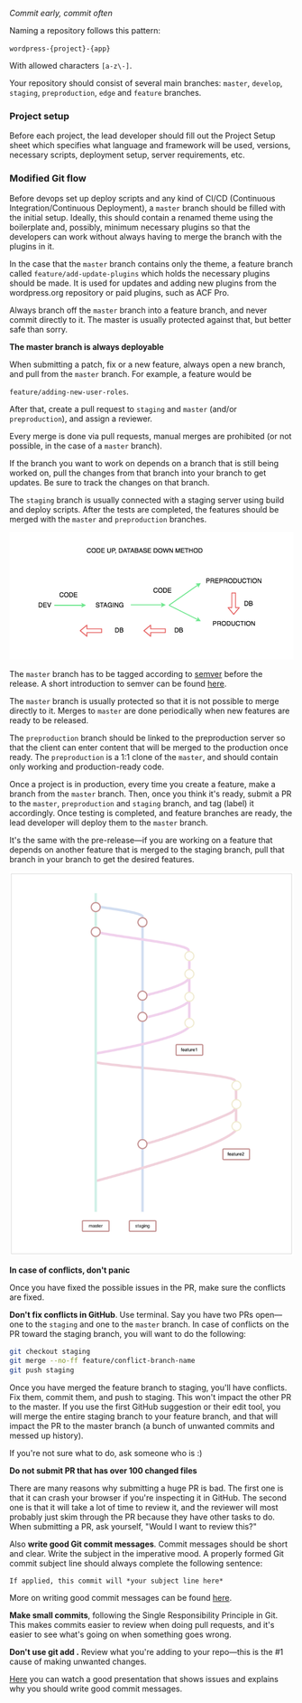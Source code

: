 *Commit early, commit often*

Naming a repository follows this pattern:

`wordpress-{project}-{app}`

With allowed characters `[a-z\-]`.

Your repository should consist of several main branches: `master`, `develop`, `staging`, `preproduction`, `edge` and `feature` branches.

### Project setup

Before each project, the lead developer should fill out the Project Setup sheet which specifies what language and framework will be used, versions, necessary scripts, deployment setup, server requirements, etc.

### Modified Git flow

Before devops set up deploy scripts and any kind of CI/CD (Continuous Integration/Continuous Deployment), a `master` branch should be filled with the initial setup. Ideally, this should contain a renamed theme using the boilerplate and, possibly, minimum necessary plugins so that the developers can work without always having to merge the branch with the plugins in it.

In the case that the `master` branch contains only the theme, a feature branch called `feature/add-update-plugins` which holds the necessary plugins should be made. It is used for updates and adding new plugins from the wordpress.org repository or paid plugins, such as ACF Pro.

Always branch off the `master` branch into a feature branch, and never commit directly to it. The master is usually protected against that, but better safe than sorry.

**The master branch is always deployable**

When submitting a patch, fix or a new feature, always open a new branch, and pull from the `master` branch. For example, a feature would be

`feature/adding-new-user-roles`.

After that, create a pull request to `staging` and `master` (and/or `preproduction`), and assign a reviewer.

Every merge is done via pull requests, manual merges are prohibited (or not possible, in the case of a `master` branch).

If the branch you want to work on depends on a branch that is still being worked on, pull the changes from that branch into your branch to get updates. Be sure to track the changes on that branch.

The `staging` branch is usually connected with a staging server using build and deploy scripts. After the tests are completed, the features should be merged with the `master` and `preproduction` branches.

![Code flow](/img/code-flow.png)

The `master` branch has to be tagged according to [semver](http://semver.org/) before the release. A short introduction to semver can be found [here](https://www.sitepoint.com/semantic-versioning-why-you-should-using/).

The `master` branch is usually protected so that it is not possible to merge directly to it. Merges to `master` are done periodically when new features are ready to be released.

The `preproduction` branch should be linked to the preproduction server so that the client can enter content that will be merged to the production once ready. The `preproduction` is a 1:1 clone of the `master`, and should contain only working and production-ready code.

Once a project is in production, every time you create a feature, make a branch from the `master` branch. Then, once you think it's ready, submit a PR to the `master`, `preproduction` and `staging` branch, and tag (label) it accordingly. Once testing is completed, and feature branches are ready, the lead developer will deploy them to the `master` branch.

It's the same with the pre-release—if you are working on a feature that depends on another feature that is merged to the staging branch, pull that branch in your branch to get the desired features.

![Git flow](/img/gitflow.png)

**In case of conflicts, don't panic**

Once you have fixed the possible issues in the PR, make sure the conflicts are fixed.

**Don't fix conflicts in GitHub**. Use terminal. Say you have two PRs open—one to the `staging` and one to the `master` branch. In case of conflicts on the PR toward the staging branch, you will want to do the following:

```bash
git checkout staging
git merge --no-ff feature/conflict-branch-name
git push staging
```

Once you have merged the feature branch to staging, you'll have conflicts. Fix them, commit them, and push to staging. This won't impact the other PR to the master. If you use the first GitHub suggestion or their edit tool, you will merge the entire staging branch to your feature branch, and that will impact the PR to the master branch (a bunch of unwanted commits and messed up history).

If you're not sure what to do, ask someone who is :)

**Do not submit PR that has over 100 changed files**

There are many reasons why submitting a huge PR is bad. The first one is that it can crash your browser if you're inspecting it in GitHub. The second one is that it will take a lot of time to review it, and the reviewer will most probably just skim through the PR because they have other tasks to do. When submitting a PR, ask yourself, "Would I want to review this?"

Also **write good Git commit messages**. Commit messages should be short and clear. Write the subject in the imperative mood. A properly formed Git commit subject line should always complete the following sentence:

```
If applied, this commit will *your subject line here*
```

More on writing good commit messages can be found [here](https://chris.beams.io/posts/git-commit/).

**Make small commits**, following the Single Responsibility Principle in Git. This makes commits easier to review when doing pull requests, and it's easier to see what's going on when something goes wrong.

**Don't use git add .** Review what you're adding to your repo—this is the #1 cause of making unwanted changes.

[Here](https://wordpress.tv/2018/07/12/k-adam-white-what-we-forget-to-test/) you can watch a good presentation that shows issues and explains why you should write good commit messages.
